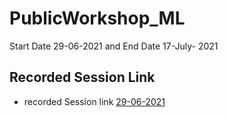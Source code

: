 # PublicWorkshop_ML
Start Date 29-06-2021 and End Date 17-July- 2021



## Recorded Session Link

- recorded Session link [29-06-2021](https://transcripts.gotomeeting.com/#/s/c471317139d0dfc04b4395f7572f69c834e67ee7243f04e932d4833dd8b05fd5)
